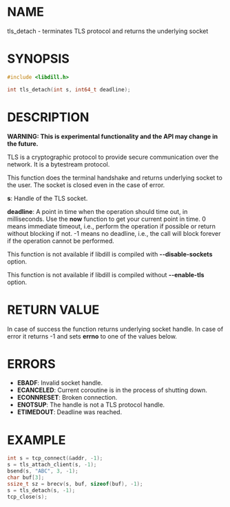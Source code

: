 # NAME

tls_detach - terminates TLS protocol and returns the underlying socket

# SYNOPSIS

```c
#include <libdill.h>

int tls_detach(int s, int64_t deadline);
```

# DESCRIPTION

**WARNING: This is experimental functionality and the API may change in the future.**

TLS is a cryptographic protocol to provide secure communication over
the network. It is a bytestream protocol.

This function does the terminal handshake and returns underlying
socket to the user. The socket is closed even in the case of error.

**s**: Handle of the TLS socket.

**deadline**: A point in time when the operation should time out, in milliseconds. Use the **now** function to get your current point in time. 0 means immediate timeout, i.e., perform the operation if possible or return without blocking if not. -1 means no deadline, i.e., the call will block forever if the operation cannot be performed.

This function is not available if libdill is compiled with **--disable-sockets** option.

This function is not available if libdill is compiled without **--enable-tls** option.

# RETURN VALUE

In case of success the function returns underlying socket handle. In case of error it returns -1 and sets **errno** to one of the values below.

# ERRORS

* **EBADF**: Invalid socket handle.
* **ECANCELED**: Current coroutine is in the process of shutting down.
* **ECONNRESET**: Broken connection.
* **ENOTSUP**: The handle is not a TLS protocol handle.
* **ETIMEDOUT**: Deadline was reached.

# EXAMPLE

```c
int s = tcp_connect(&addr, -1);
s = tls_attach_client(s, -1);
bsend(s, "ABC", 3, -1);
char buf[3];
ssize_t sz = brecv(s, buf, sizeof(buf), -1);
s = tls_detach(s, -1);
tcp_close(s);
```
